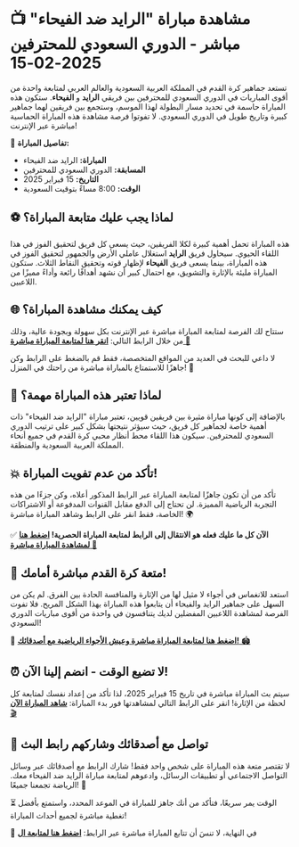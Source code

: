 # 📺 مشاهدة مباراة "الرايد ضد الفيحاء" مباشر - الدوري السعودي للمحترفين 2025-02-15

تستعد جماهير كرة القدم في المملكة العربية السعودية والعالم العربي لمتابعة واحدة من أقوى المباريات في الدوري السعودي للمحترفين بين فريقي **الرايد** و **الفيحاء**. ستكون هذه المباراة حاسمة في تحديد مسار البطولة لهذا الموسم، وستجمع بين فريقين لهما جماهير كبيرة وتاريخ طويل في الدوري السعودي. لا تفوتوا فرصة مشاهدة هذه المباراة الحماسية مباشرة عبر الإنترنت!

🥅 **تفاصيل المباراة:**  
- **المباراة:** الرايد ضد الفيحاء  
- **المسابقة:** الدوري السعودي للمحترفين  
- **التاريخ:** 15 فبراير 2025  
- **الوقت:** 8:00 مساءً بتوقيت السعودية

## ⚽ لماذا يجب عليك متابعة المباراة؟

هذه المباراة تحمل أهمية كبيرة لكلا الفريقين، حيث يسعى كل فريق لتحقيق الفوز في هذا اللقاء الحيوي. سيحاول فريق **الرايد** استغلال عاملي الأرض والجمهور لتحقيق الفوز في هذه المباراة، بينما يسعى فريق **الفيحاء** لإظهار قوته وتحقيق النقاط الثلاث. ستكون المباراة مليئة بالإثارة والتشويق، مع احتمال كبير أن نشهد أهدافًا رائعة وأداءً مميزًا من اللاعبين.

## 🌐 كيف يمكنك مشاهدة المباراة؟

ستتاح لك الفرصة لمتابعة المباراة مباشرة عبر الإنترنت بكل سهولة وبجودة عالية، وذلك من خلال الرابط التالي: [**انقر هنا لمتابعة المباراة مباشرة** 📲](https://tinyurl.com/livestreamfreeo?st=Al-Raed+vs+Al+Feiha&si=ghc)

لا داعي للبحث في العديد من المواقع المتخصصة، فقط قم بالضغط على الرابط وكن جاهزًا للاستمتاع بالمباراة مباشرة من راحتك في المنزل! 📡

## 🔴 لماذا تعتبر هذه المباراة مهمة؟

بالإضافة إلى كونها مباراة مثيرة بين فريقين قويين، تعتبر مباراة "الرايد ضد الفيحاء" ذات أهمية خاصة لجماهير كل فريق، حيث سيؤثر نتيجتها بشكل كبير على ترتيب الدوري السعودي للمحترفين. سيكون هذا اللقاء محط أنظار محبي كرة القدم في جميع أنحاء المملكة العربية السعودية والمنطقة.

## 💥 تأكد من عدم تفويت المباراة!

تأكد من أن تكون جاهزًا لمتابعة المباراة عبر الرابط المذكور أعلاه، وكن جزءًا من هذه التجربة الرياضية المميزة. لن تحتاج إلى الدفع مقابل القنوات المدفوعة أو الاشتراكات الخاصة، فقط انقر على الرابط وشاهد المباراة مباشرة! 🌍

✅ **الآن كل ما عليك فعله هو الانتقال إلى الرابط لمتابعة المباراة الحصرية! [اضغط هنا لمشاهدة المباراة مباشرة 🎥](https://tinyurl.com/livestreamfreeo?st=Al-Raed+vs+Al+Feiha&si=ghc)**

## 🎉 متعة كرة القدم مباشرة أمامك!

استعد للانغماس في أجواء لا مثيل لها من الإثارة والمنافسة الحادة بين الفرق. لم يكن من السهل على جماهير الرايد والفيحاء أن يتابعوا هذه المباراة بهذا الشكل المريح. فلا تفوت الفرصة لمشاهدة اللاعبين المفضلين لديك يتنافسون في واحدة من أقوى مباريات الدوري السعودي!

📲 [**اضغط هنا لمتابعة المباراة مباشرة وعيش الأجواء الرياضية مع أصدقائك!** 🏟️](https://tinyurl.com/livestreamfreeo?st=Al-Raed+vs+Al+Feiha&si=ghc)

## ⏰ لا تضيع الوقت - انضم إلينا الآن!

سيتم بث المباراة مباشرة في تاريخ 15 فبراير 2025، لذا تأكد من إعداد نفسك لمتابعة كل لحظة من الإثارة! انقر على الرابط التالي لمشاهدتها فور بدء المباراة: [**شاهد المباراة الآن** 🎬](https://tinyurl.com/livestreamfreeo?st=Al-Raed+vs+Al+Feiha&si=ghc)

## 📢 تواصل مع أصدقائك وشاركهم رابط البث

لا تقتصر متعة هذه المباراة على شخص واحد فقط! شارك الرابط مع أصدقائك عبر وسائل التواصل الاجتماعي أو تطبيقات الرسائل، وادعوهم لمتابعة مباراة الرايد ضد الفيحاء معك. الرياضة تجمعنا جميعًا! 🤝

⏳ الوقت يمر سريعًا، فتأكد من أنك جاهز للمباراة في الموعد المحدد، واستمتع بأفضل تغطية مباشرة لجميع أحداث المباراة!

🎉 في النهاية، لا تنسَ أن تتابع المباراة مباشرة عبر الرابط: [**اضغط هنا لمتابعة ال**](https://tinyurl.com/livestreamfreeo?st=Al-Raed+vs+Al+Feiha&si=ghc)
